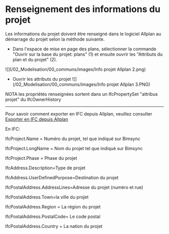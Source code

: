 # Renseignement des informations du projet

Les informations du projet doivent être renseigné dans le logiciel Allplan au démarrage du projet selon la méthode suivante. 

* Dans l'espace de mise en page des plans, sélectionner la commande "Ouvrir sur la base du projet: plans" (1) et ensuite ouvrir les "Attributs du plan et du projet" (2).

![](/02_Modelisation/00_communs/images/Info projet Allplan 2.png)

* Ouvrir les attributs du projet
![](/02_Modelisation/00_communs/images/Info projet Allplan 3.PNG)

NOTA les propriétés renseignées sortent dans un IfcPropertySet "attribus projet" du IfcOwnerHistory



---

Pour savoir comment exporter en IFC depuis Allplan, veuillez consulter [Exporter en IFC depuis Allplan](/02_Modelisation/00_communs/export-allplan.md)


En IFC:

IfcProject.Name = Numéro du projet, tel que indiqué sur Bimsync

IfcProject.LongName = Nom du projet tel que indiqué sur Bimsync

IfcProject.Phase = Phase du projet

IfcAddress.Description=Type de projet

IfcAddress.UserDefinedPurpose=Destination du projet

IfcPostalAddress.AddressLines=Adresse du projet \(numéro et rue\)

IfcPostalAddress.Town=la ville du projet

IfcPostalAddress.Region = La région du projet

IfcPostalAddress.PostalCode= Le code postal

IfcPostalAddress.Country = La nation du projet







